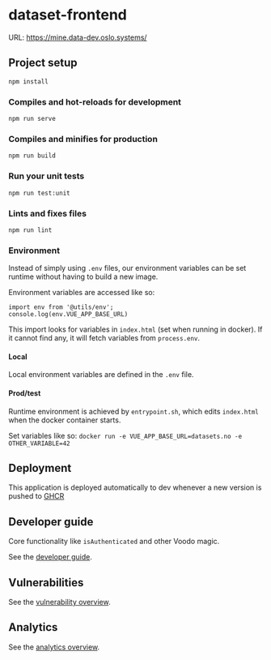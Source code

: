 # dataset-frontend

URL:
https://mine.data-dev.oslo.systems/

## Project setup

```
npm install
```

### Compiles and hot-reloads for development

```
npm run serve
```

### Compiles and minifies for production

```
npm run build
```

### Run your unit tests

```
npm run test:unit
```

### Lints and fixes files

```
npm run lint
```

### Environment

Instead of simply using `.env` files, our environment variables can be set runtime without having to build a new image.

Environment variables are accessed like so:

```
import env from '@utils/env';
console.log(env.VUE_APP_BASE_URL)
```

This import looks for variables in `index.html` (set when running in docker).
If it cannot find any, it will fetch variables from `process.env`.

#### Local

Local environment variables are defined in the `.env` file.

#### Prod/test

Runtime environment is achieved by `entrypoint.sh`, which edits `index.html` when the docker container starts.

Set variables like so: `docker run -e VUE_APP_BASE_URL=datasets.no -e OTHER_VARIABLE=42`

## Deployment
This application is deployed automatically to dev whenever a new version is pushed to [GHCR](https://github.blog/2020-09-01-introducing-github-container-registry/)

## Developer guide
Core functionality like `isAuthenticated` and other Voodo magic.

See the [developer guide](docs/developer-guide.md).

## Vulnerabilities

See the [vulnerability overview](docs/vulnerabilities.md).

## Analytics

See the [analytics overview](docs/analytics.md).
